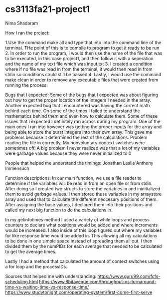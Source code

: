 # cs3113fa21-project1

Nima Shadaram

How I ran the project:

1.Use the command make all and type that into into the command line of the terminal. THe point of this is to compile to program to get it ready to be run
2. In order to run the program, I would then use the name of the file that was to be executed, in this case project1, and then follow it with a seperation and the name of my text file which was input.txt
3. I created a condition where if no file was read in from the terminal, it would then read in from stdin  so conditions could still be passed
4. Lastly, I would use the command make clean in order to remove any executable files that were created from running the process.


Bugs that I expected:
Some of the bugs that I expected was about figuring out how to get the proper location of the integers I needed in the array.
Another expected bug that I encountered was having the correct math behind each time. On some of the times I failed to understand the mathematics behind them and even how to calculate them. Some of these issues that I expected I definitely ran across during my program. One of the main ones I ran into however was getting the proper inputs for the array and being able to store the burst integers into their own array. This gave me problems because it determined the rest of the calculations. Problem reading the file in correctly, My nonvoluntary context switches were sometimes off. A big problem I never realized was that a lot of my variables were garbage values because they were never initialized to 0

People that helped me understand the timings:
Jonathan Leslie
Anthony Immensuch

Function descriptions:
In our main function, we use a file reader to determine if the variables will be read in from an open file or from stdin. After doing so I created two structs to store the variables in and ininitialized them to avoid garbage values. I then stored these variables in my arraystore array and used that to calculate the different neccesary positions of them. After assigning the base values, I declared them into their positions and called my next big function to do the calculations in.

In my getinfotimes method I used a variety of while loops and process counters to declare what positions would be added and where increments would be increased. I also inside of this loop figured out where my variables for like response time would be added in. This allowing all my calculations to be done in one simple space instead of spreading them all out. I then divided them by the numPIDs for each average that needed to be calculated to get the average times.

Lastly I had a method that calculated the amount of context switches using a for loop and the processIDs.


Sources that helped me with understanding:
https://www.guru99.com/fcfs-scheduling.html
https://www.8bitavenue.com/throughput-vs-turnaround-time-vs-waiting-time-vs-response-time/
https://www.studytonight.com/operating-system/first-come-first-serve
